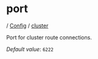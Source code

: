 # port

/ [Config](../../README.md) / [cluster](../README.md) 

Port for cluster route connections.

*Default value*: `6222`
